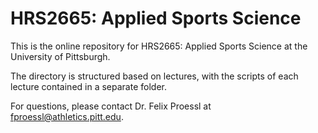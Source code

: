 # HRS2665: Applied Sports Science
This is the online repository for HRS2665: Applied Sports Science at the University of Pittsburgh.

The directory is structured based on lectures, with the scripts of each lecture contained in a separate folder.

For questions, please contact Dr. Felix Proessl at fproessl@athletics.pitt.edu.
